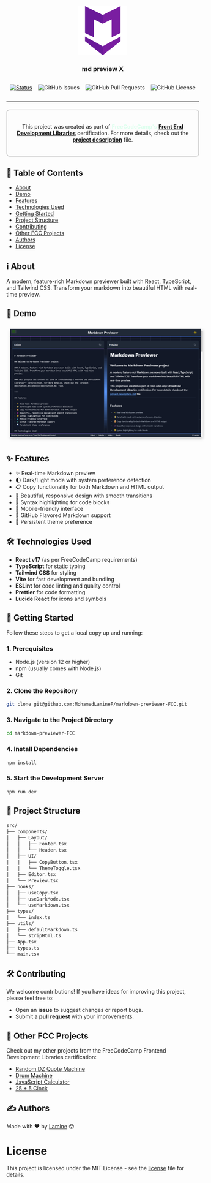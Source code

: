 <p align="center">
  <a href="" rel="noopener">
 <img width=128px height=128px src="./public/markdown.png" alt="md preview X"></a>
</p>

<h3 align="center">md preview X</h3>

<div align="center"  style="display:flex; align-items:center; gap:1rem; flex-wrap:wrap; justify-content:center" >
<div>

[![Status](https://img.shields.io/badge/status-active-success.svg?style=for-the-badge&color=red)]()

</div>

<div>

![GitHub Issues](https://img.shields.io/github/issues/mohamedLamineF/markdown-previewer-FCC?style=for-the-badge)

</div>

<div>

![GitHub Pull Requests](https://img.shields.io/github/issues-pr/MohamedLamineF/markdown-previewer-FCC?style=for-the-badge)

</div>

<div>

![GitHub License](https://img.shields.io/github/license/MohamedLamineF/markdown-previewer-FCC?style=for-the-badge&color=blue)

</div>
</div>

---

<div align="center" style="border: 2px solid #ccc; border-radius: 8px; padding: 20px; margin: 20px 0;">

This project was created as part of <strong style="color:#ddffee">**FreeCodeCamp's**</strong> **[Front End Development Libraries](https://www.freecodecamp.org/certification/MohamedLamineF/front-end-development-libraries)** certification. For more details, check out the **[project description](project-description.md)** file.

</div>

## 📝 Table of Contents

- [About](#about)
- [Demo](#demo)
- [Features](#features)
- [Technologies Used](#technologies)
- [Getting Started](#getting_started)
- [Project Structure](#structure)
- [Contributing](#contributing)
- [Other FCC Projects](#others)
- [Authors](#authors)
- [License](#license)

## ℹ️ About <a name = "about"></a>

A modern, feature-rich Markdown previewer built with React, TypeScript, and Tailwind CSS. Transform your markdown into beautiful HTML with real-time preview.

## 🎥 Demo <a name = "demo"></a>

<p align="center" >
  <a href="https://md-preview-x.netlify.app/" rel="noopener">
<img src="./public/screenshot.png" alt="md preview X" style="margin:10px; box-shadow: 0 4px 8px rgba(0, 0, 0, 0.2);"></a>
</p>

## ✨ Features <a name = "features"></a>

- ✨ Real-time Markdown preview
- 🌓 Dark/Light mode with system preference detection
- 📋 Copy functionality for both Markdown and HTML output
- 💅 Beautiful, responsive design with smooth transitions
- 🎨 Syntax highlighting for code blocks
- 📱 Mobile-friendly interface
- 🚀 GitHub Flavored Markdown support
- 💾 Persistent theme preference

## 🛠️ Technologies Used <a name="technologies"></a>

- **React v17** (as per FreeCodeCamp requirements)
- **TypeScript** for static typing
- **Tailwind CSS** for styling
- **Vite** for fast development and bundling
- **ESLint** for code linting and quality control
- **Prettier** for code formatting
- **Lucide React** for icons and symbols

## 🏁 Getting Started <a name = "getting_started"></a>

Follow these steps to get a local copy up and running:

### 1. Prerequisites

- Node.js (version 12 or higher)
- npm (usually comes with Node.js)
- Git

### 2. Clone the Repository

```bash
git clone git@github.com:MohamedLamineF/markdown-previewer-FCC.git
```

### 3. Navigate to the Project Directory

```bash
cd markdown-previewer-FCC
```

### 4. Install Dependencies

```bash
npm install
```

### 5. Start the Development Server

```bash
npm run dev
```

## 🌳 Project Structure <a name="structure"></a>

```
src/
├── components/
│   ├── Layout/
│   │   ├── Footer.tsx
│   │   └── Header.tsx
│   ├── UI/
│   │   ├── CopyButton.tsx
│   │   └── ThemeToggle.tsx
│   ├── Editor.tsx
│   └── Preview.tsx
├── hooks/
│   ├── useCopy.tsx
│   ├── useDarkMode.tsx
│   └── useMarkdown.tsx
├── types/
│   └── index.ts
├── utils/
│   ├── defaultMarkdown.ts
│   └── stripHtml.ts
├── App.tsx
├── types.ts
└── main.tsx
```

## 🛠️ Contributing <a name="contributing"></a>

We welcome contributions! If you have ideas for improving this project, please feel free to:

- Open an **issue** to suggest changes or report bugs.
- Submit a **pull request** with your improvements.

## 🎯 Other FCC Projects <a name="others"></a>

Check out my other projects from the FreeCodeCamp Frontend Development Libraries certification:

- [Random DZ Quote Machine](https://github.com/MohamedLamineF/Random-DZ-Quote-Machine)
- [Drum Machine](https://github.com/MohamedLamineF/Drum_machine_FCC)
- [JavaScript Calculator](https://github.com/MohamedLamineF/JavaScriptCalculatorFCC)
- [25 + 5 Clock](https://github.com/MohamedLamineF/25-5Clock_FCC)

## ✍️ Authors <a name = "authors"></a>

Made with ❤️ by [Lamine](https://github.com/MohamedLamineF) 😛

# License <a name="license"> </a>

This project is licensed under the MIT License - see the [license](LICENSE) file for details.
